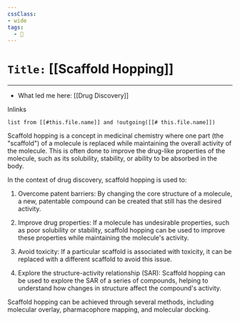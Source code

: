 ```yaml
---
cssClass:
- wide
tags:
  - 🧪
---
```


# `Title:` [[Scaffold Hopping]]
--- 

- What led me here: [[Drug Discovery]]

Inlinks
```dataview 
list from [[#this.file.name]] and !outgoing([[# this.file.name]]) 
```

Scaffold hopping is a concept in medicinal chemistry where one part (the "scaffold") of a molecule is replaced while maintaining the overall activity of the molecule. This is often done to improve the drug-like properties of the molecule, such as its solubility, stability, or ability to be absorbed in the body.

In the context of drug discovery, scaffold hopping is used to:

1. Overcome patent barriers: By changing the core structure of a molecule, a new, patentable compound can be created that still has the desired activity.

2. Improve drug properties: If a molecule has undesirable properties, such as poor solubility or stability, scaffold hopping can be used to improve these properties while maintaining the molecule's activity.

3. Avoid toxicity: If a particular scaffold is associated with toxicity, it can be replaced with a different scaffold to avoid this issue.

4. Explore the structure-activity relationship (SAR): Scaffold hopping can be used to explore the SAR of a series of compounds, helping to understand how changes in structure affect the compound's activity.

Scaffold hopping can be achieved through several methods, including molecular overlay, pharmacophore mapping, and molecular docking.